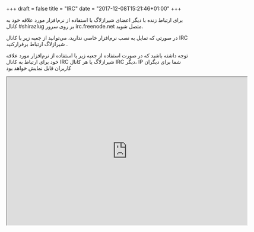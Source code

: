 +++
draft = false
title = "IRC"
date = "2017-12-08T15:21:46+01:00"
+++

برای ارتباط زنده با دیگر اعضای شیرازلاگ با استفاده از نرم‌افزار مورد علاقه خود به کانال #shirazlug بر روی سرور irc.freenode.net متصل شوید.

در صورتی که تمایل به نصب نرم‌افزار خاصی ندارید، می‌توانید از جعبه زیر با کانال IRC شیرازلاگ ارتباط برقرارکنید .

توجه داشته باشید که در صورت استفاده از جعبه زیر یا استفاده از نرم‌افزار مورد علاقه خود برای ارتباط به کانال IRC شیرازلاگ یا هر کانال IRC دیگر، IP شما برای دیگران کاربران قابل نمایش خواهد بود

<iframe src="https://webchat.freenode.net?channels=%23shirazlug&uio=d4" width="647" height="400"></iframe>